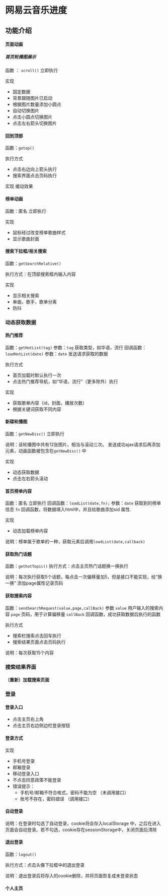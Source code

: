 # 网易云音乐进度

## 功能介绍

#### 页面动画

##### 首页轮播图展示
函数 ： `scroll()`  立即执行

实现
- 固定数据
- 背景跟随图片已启动
- 根据图片数量添加小圆点
- 自动切换图片
- 点击小圆点切换图片
- 点击左右箭头切换图片


#### 回到顶部
函数：`gotop()` 

执行方式
- 点击右边向上箭头执行
- 搜索界面点击页码执行

实现
缓动效果

#### 榜单动画

函数：匿名 立即执行

实现
- 鼠标经过改变榜单歌曲样式
- 显示歌曲封面

#### 搜索下拉框/相关搜索

函数：`getSearchRelative()` 

执行方式：在顶部搜索框内输入内容

实现
- 显示相关搜索
- 单曲，歌手，歌单分离
- 防抖

### 动态获取数据

#### 热门推荐
函数：`getHotList(tag)` 
参数：`tag` 获取类型，如华语，流行
回调函数：`loadHotList(date)` 
参数：`date` 发送请求获取的数据

执行方式
- 首页加载时默认执行一次
- 点击热门推荐导航，如“华语，流行”（更多除外）执行

实现
- 获取歌单内容（id，封面，播放次数）
- 根据关键词获取不同内容

#### 新碟轮播图
函数：`getNewDisc()` 立即执行

说明：该轮播图中共有12张图片，相当与滚动三次。
发送成功ajax请求后再添加元素，动画函数被包含在`getNewDisc()` 中

实现
- 动态获取数据
- 点击左右箭头滚动

#### 首页榜单内容

函数：匿名 立即执行
回调函数：`loadList(date,fn);` 
参数：`date` 获取到的榜单信息  `fn` 回调函数，将数据填入html中，并且给歌曲添加sid 属性.

实现
- 动态加载榜单内容

说明：榜单属于歌单的一种，获取元素后调用`loadList(date,callback)`

#### 获取热门话题

函数：`gethotTopic()` 
执行方式：点击主页热门话题换一换执行

说明：每次执行获取5个话题，每点击一次偏移量加5，但是接口不能实现，给“换一换” 添加page属性记录页码

#### 获取搜索内容

函数：`sendSearchRequest(value,page,callBack)`
参数
`value` 用户输入的搜索内容
`page` 页码，用于计算偏移量
`callBack` 回调函数，成功获取数据后执行的函数 

执行方式
- 搜索栏搜索点击回车执行
- 搜索结果页面点击页码执行

说明：每次获取15个内容

### 搜索结果界面

#### （重新）加载搜索页面


### 登录

#### 登录入口

- 点击主页右上角
- 点击主页右边侧边栏登录按钮

#### 登录方式

实现
- 手机号登录
- 邮箱登录
- 移动登录入口
- 不点击同意政策不能登录
- 错误提示：
  - 手机号/邮箱不符合格式，密码不能为空 （未调用接口）
  - 账号不存在，密码错误  （调用接口）

#### 自动登录

说明：在登录时勾选了自动登录，cookie将会存入localStorage 中，之后在进入页面会自动登录。若不勾选，cookie存在sessionStorage中，关闭页面后清除

#### 退出登录

函数：`logout()` 

执行方式：点击头像下拉框中的退出登录

说明：退出登录后将存入的cookie删除，并将页面恢复成未登录状态

#### 个人主页



